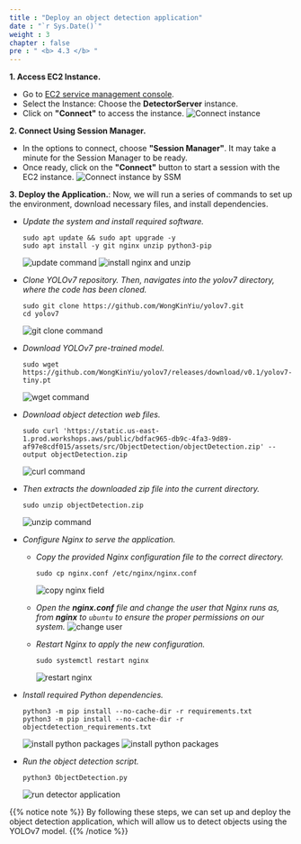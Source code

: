 ```yaml
---
title : "Deploy an object detection application"
date : "`r Sys.Date()`"
weight : 3
chapter : false
pre : " <b> 4.3 </b> "
---
```


**1. Access EC2 Instance.**
+ Go to [EC2 service management console](https://console.aws.amazon.com/ec2/v2/home).
+ Select the Instance: Choose the **DetectorServer** instance.
+ Click on **"Connect"** to access the instance.
![Connect instance](/images/4.sectionb/025-instanceconnect.png)

**2. Connect Using Session Manager.**
+ In the options to connect, choose **"Session Manager"**. It may take a minute for the Session Manager to be ready.
+ Once ready, click on the **"Connect"** button to start a session with the EC2 instance.
![Connect instance by SSM](/images/4.sectionb/026-ssmconnect.png)

**3. Deploy the Application.**: Now, we will run a series of commands to set up the environment, download necessary files, and install dependencies.

+ *Update the system and install required software.*
  ```
  sudo apt update && sudo apt upgrade -y
  sudo apt install -y git nginx unzip python3-pip
  ```
  ![update command](/images/4.sectionb/027-update.png)
  ![install nginx and unzip](/images/4.sectionb/028-installnginxunzip.png)

+ *Clone YOLOv7 repository. Then, navigates into the yolov7 directory, where the code has been cloned.*
  ```
  sudo git clone https://github.com/WongKinYiu/yolov7.git
  cd yolov7
  ```
  ![git clone command](/images/4.sectionb/029-gitclone.png)

+ *Download YOLOv7 pre-trained model.*
  ```
  sudo wget https://github.com/WongKinYiu/yolov7/releases/download/v0.1/yolov7-tiny.pt
  ```
  ![wget command](/images/4.sectionb/030-wget.png)

+ *Download object detection web files.*
  ```
  sudo curl 'https://static.us-east-1.prod.workshops.aws/public/bdfac965-db9c-4fa3-9d89-af97e8cdf015/assets/src/ObjectDetection/objectDetection.zip' --output objectDetection.zip
  ```
  ![curl command](/images/4.sectionb/031-curl.png)

+ *Then extracts the downloaded zip file into the current directory.*
  ```
  sudo unzip objectDetection.zip
  ```
  ![unzip command](/images/4.sectionb/032-unzip.png)

+ *Configure Nginx to serve the application.*
  - *Copy the provided Nginx configuration file to the correct directory.*
    ```
    sudo cp nginx.conf /etc/nginx/nginx.conf
    ```
    ![copy nginx field](/images/4.sectionb/033-copynginx.png)

  - *Open the ***nginx.conf*** file and change the user that Nginx runs as, from ***nginx*** to ```ubuntu``` to ensure the proper permissions on our system.*
    ![change user](/images/4.sectionb/034-changeuser.png)


  - *Restart Nginx to apply the new configuration.*
    ```
    sudo systemctl restart nginx
    ```
    ![restart nginx](/images/4.sectionb/035-restartnginx.png)

+ *Install required Python dependencies.*
  ```
  python3 -m pip install --no-cache-dir -r requirements.txt
  python3 -m pip install --no-cache-dir -r objectdetection_requirements.txt
  ```
  ![install python packages](/images/4.sectionb/036-pythonpackage.png)
  ![install python packages](/images/4.sectionb/037-pythonpackage.png)


+ *Run the object detection script.*
  ```
  python3 ObjectDetection.py
  ```
  ![run detector application](/images/4.sectionb/038-runapp.png)


{{% notice note %}}
By following these steps, we can set up and deploy the object detection application, which will allow us to detect objects using the YOLOv7 model.
{{% /notice %}}